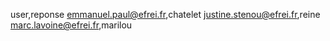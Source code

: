 user,reponse
emmanuel.paul@efrei.fr,chatelet
justine.stenou@efrei.fr,reine
marc.lavoine@efrei.fr,marilou
